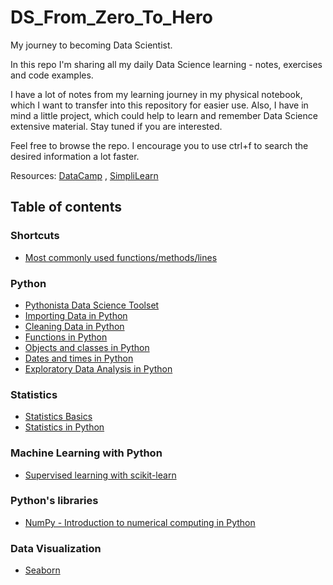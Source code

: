 # DS_From_Zero_To_Hero
My journey to becoming Data Scientist. 

In this repo I'm sharing all my daily Data Science learning - notes, exercises and code examples.

I have a lot of notes from my learning journey in my physical notebook, which I want to transfer into this repository for easier use. Also, I have in mind a little project, which could help to learn and remember Data Science extensive material. Stay tuned if you are interested.

Feel free to browse the repo. I encourage you to use ctrl+f to search the desired information a lot faster.

Resources: [DataCamp](https://datacamp.com) , [SimpliLearn](https://simplilearn.com)

## Table of contents

### Shortcuts
* [Most commonly used functions/methods/lines](https://github.com/dataqueenpend/DS_From_Zero_To_Hero/blob/gh-pages/Most_common_functions_methods_commands.ipynb)

### Python
* [Pythonista Data Science Toolset](https://github.com/dataqueenpend/DS_From_Zero_To_Hero/blob/gh-pages/DS__Python_toolset.ipynb)
* [Importing Data in Python](https://github.com/dataqueenpend/DS_From_Zero_To_Hero/blob/gh-pages/Importing_data_in_Python_.ipynb)
* [Cleaning Data in Python](https://github.com/dataqueenpend/DS_From_Zero_To_Hero/blob/gh-pages/Data_cleaning_in_Python.ipynb)
* [Functions in Python](https://github.com/dataqueenpend/DS_From_Zero_To_Hero/blob/gh-pages/Functions_in_Python.ipynb)
* [Objects and classes in Python](https://github.com/dataqueenpend/DS_From_Zero_To_Hero/blob/gh-pages/Objects_and_classes_in_Python.ipynb) 
* [Dates and times in Python](https://github.com/dataqueenpend/DS_From_Zero_To_Hero/blob/gh-pages/Dates_and_Times_in_Python.ipynb)
* [Exploratory Data Analysis in Python](https://github.com/dataqueenpend/DS_From_Zero_To_Hero/blob/gh-pages/Exploratory_Data_Analysis_in_Python.ipynb) 

### Statistics
* [Statistics Basics](https://github.com/dataqueenpend/DS_From_Zero_To_Hero/blob/gh-pages/Intro_to_Statistics.ipynb)
* [Statistics in Python](https://github.com/dataqueenpend/DS_From_Zero_To_Hero/blob/gh-pages/Statistical_Thinking_in_Python.ipynb) 

### Machine Learning with Python
* [Supervised learning with scikit-learn](https://github.com/dataqueenpend/DS_From_Zero_To_Hero/blob/gh-pages/Supervised_Learning_with_scikit_learn.ipynb)

### Python's libraries
* [NumPy - Introduction to numerical computing in Python](https://github.com/dataqueenpend/DS_From_Zero_To_Hero/blob/gh-pages/Numpy.ipynb)

### Data Visualization
* [Seaborn](https://github.com/dataqueenpend/DS_From_Zero_To_Hero/blob/gh-pages/Seaborn.ipynb)


